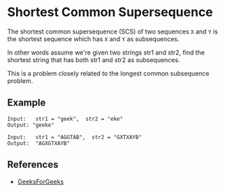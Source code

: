# Shortest Common Supersequence

The shortest common supersequence (SCS) of two sequences `X` and `Y` is the shortest sequence which has `X` and `Y` as subsequences.

In other words assume we're given two strings str1 and str2, find the shortest string that has both str1 and str2 as subsequences.

This is a problem closely related to the longest common subsequence problem.

## Example

```
Input:   str1 = "geek",  str2 = "eke"
Output: "geeke"

Input:   str1 = "AGGTAB",  str2 = "GXTXAYB"
Output:  "AGXGTXAYB"
```

## References

-   [GeeksForGeeks](https://www.geeksforgeeks.org/shortest-common-supersequence/)
